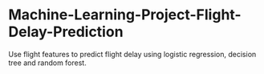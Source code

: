 # Machine-Learning-Project-Flight-Delay-Prediction
Use flight features to predict flight delay using logistic regression, decision tree and random forest.
